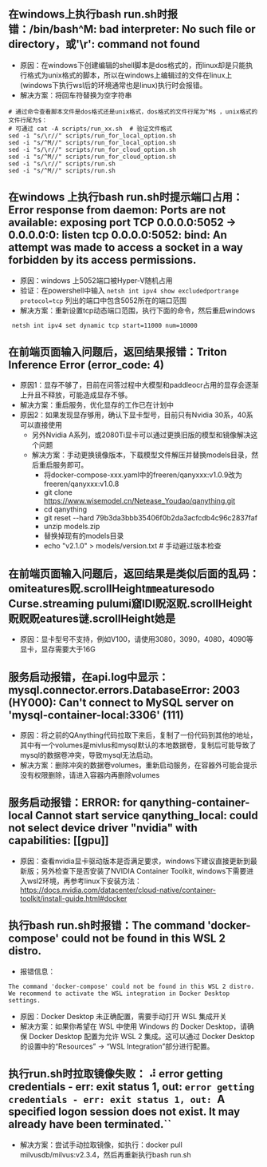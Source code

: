 ## 在windows上执行bash run.sh时报错：/bin/bash^M: bad interpreter: No such file or directory，或'\r': command not found
- 原因：在windows下创建编辑的shell脚本是dos格式的，而linux却是只能执行格式为unix格式的脚本，所以在windows上编辑过的文件在linux上(windows下执行wsl后的环境通常也是linux)执行时会报错。
- 解决方案：将回车符替换为空字符串
```shell
# 通过命令查看脚本文件是dos格式还是unix格式，dos格式的文件行尾为^M$ ，unix格式的文件行尾为$：
# 可通过 cat -A scripts/run_xx.sh  # 验证文件格式
sed -i "s/\r//" scripts/run_for_local_option.sh
sed -i "s/^M//" scripts/run_for_local_option.sh
sed -i "s/\r//" scripts/run_for_cloud_option.sh
sed -i "s/^M//" scripts/run_for_cloud_option.sh
sed -i "s/\r//" scripts/run.sh
sed -i "s/^M//" scripts/run.sh
```
## 在windows 上执行bash run.sh时提示端口占用：Error response from daemon: Ports are not available: exposing port TCP 0.0.0.0:5052 -> 0.0.0.0:0: listen tcp 0.0.0.0:5052: bind: An attempt was made to access a socket in a way forbidden by its access permissions.
- 原因：windows 上5052端口被Hyper-V随机占用
- 验证：在powershell中输入 `netsh int ipv4 show excludedportrange protocol=tcp` 列出的端口中包含5052所在的端口范围
- 解决方案：重新设置tcp动态端口范围，执行下面的命令，然后重启windows
```shell
 netsh int ipv4 set dynamic tcp start=11000 num=10000
```

## 在前端页面输入问题后，返回结果报错：Triton Inference Error (error_code: 4)
- 原因1：显存不够了，目前在问答过程中大模型和paddleocr占用的显存会逐渐上升且不释放，可能造成显存不够。
- 解决方案：重启服务，优化显存的工作已在计划中
- 原因2：如果发现显存够用，确认下显卡型号，目前只有Nvidia 30系，40系可以直接使用
  - 另外Nvidia A系列，或2080Ti显卡可以通过更换旧版的模型和镜像解决这个问题
  - 解决方案：手动更换镜像版本，下载模型文件解压并替换models目录，然后重启服务即可。  
      - 将docker-compose-xxx.yaml中的freeren/qanyxxx:v1.0.9改为freeren/qanyxxx:v1.0.8
      - git clone https://www.wisemodel.cn/Netease_Youdao/qanything.git 
      - cd qanything
      - git reset --hard 79b3da3bbb35406f0b2da3acfcdb4c96c2837faf
      - unzip models.zip
      - 替换掉现有的models目录
      - echo "v2.1.0" > models/version.txt  # 手动避过版本检查

## 在前端页面输入问题后，返回结果是类似后面的乱码：omiteatures贶.scrollHeight㎜eaturesodo Curse.streaming pulumi窟IDI贶沤贶.scrollHeight贶贶贶eatures谜.scrollHeight她是
- 原因：显卡型号不支持，例如V100，请使用3080，3090，4080，4090等显卡，显存需要大于16G

## 服务启动报错，在api.log中显示：mysql.connector.errors.DatabaseError: 2003 (HY000): Can't connect to MySQL server on 'mysql-container-local:3306' (111)
- 原因：将之前的QAnything代码拉取下来后，复制了一份代码到其他的地址，其中有一个volumes是mivlus和mysql默认的本地数据卷，复制后可能导致了mysql的数据卷冲突，导致mysql无法启动。
- 解决方案：删除冲突的数据卷volumes，重新启动服务，在容器外可能会提示没有权限删除，请进入容器内再删除volumes

## 服务启动报错：ERROR: for qanything-container-local Cannot start service qanything_local: could not select device driver "nvidia" with capabilities: [[gpu]]
- 原因：查看nvidia显卡驱动版本是否满足要求，windows下建议直接更新到最新版；另外检查下是否安装了NVIDIA Container Toolkit, windows下需要进入wsl2环境，再参考linux下安装方法：https://docs.nvidia.com/datacenter/cloud-native/container-toolkit/install-guide.html#docker

## 执行bash run.sh时报错：The command 'docker-compose' could not be found in this WSL 2 distro. 
- 报错信息：
```Text
The command 'docker-compose' could not be found in this WSL 2 distro.
We recommend to activate the WSL integration in Docker Desktop settings.
```
- 原因：Docker Desktop 未正确配置，需要手动打开 WSL 集成开关
- 解决方案：如果你希望在 WSL 中使用 Windows 的 Docker Desktop，请确保 Docker Desktop 配置为允许 WSL 2 集成。这可以通过 Docker Desktop 的设置中的“Resources” -> “WSL Integration”部分进行配置。

## 执行run.sh时拉取镜像失败： ⠼ error getting credentials - err: exit status 1, out: `error getting credentials - err: exit status 1, out: `A specified logon session does not exist. It may already have been terminated.``
- 解决方案：尝试手动拉取镜像，如执行：docker pull milvusdb/milvus:v2.3.4，然后再重新执行bash run.sh
